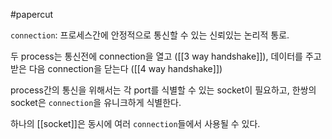 #papercut 

`connection`: 프로세스간에 안정적으로 통신할 수 있는 신뢰있는 논리적 통로.

두 process는 통신전에 connection을 열고 ([[3 way handshake]]), 데이터를 주고받은 다음 connection을 닫는다 ([[4 way handshake]])

process간의 통신을 위해서는 각 port를 식별할 수 있는 socket이 필요하고, 한쌍의 socket은 `connection`을 유니크하게 식별한다.

하나의 [[socket]]은 동시에 여러 `connection`들에서 사용될 수 있다.
